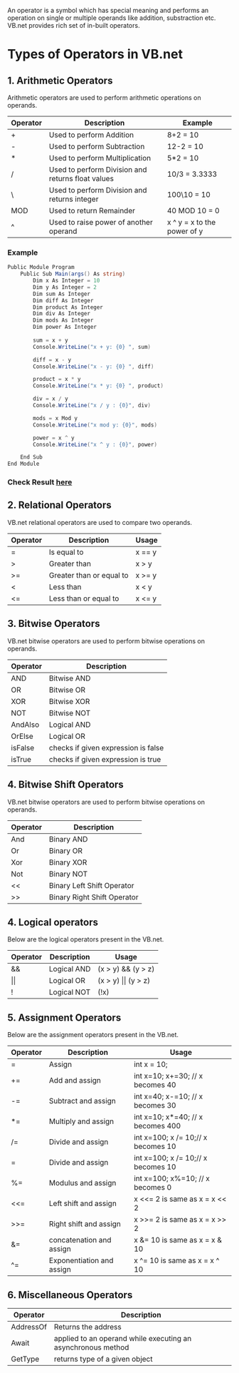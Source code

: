 
An operator is a symbol which has special meaning and performs an operation on single or multiple operands like addition, substraction etc. VB.net provides rich set of in-built operators.

# Types of Operators in VB.net

## 1. Arithmetic Operators

Arithmetic operators are used to perform arithmetic operations on operands.

|Operator|	Description	| Example|
|----|----|----|
| +	| Used to perform Addition |	8+2 = 10|
| - | Used to perform Subtraction |	12-2 = 10|
| * | Used to perform Multiplication |	5*2 = 10|
| / | Used to perform Division and returns float values	| 10/3 = 3.3333|
| \ | Used to perform Division and returns integer	| 100\10 = 10|
| MOD | Used to return Remainder	| 40 MOD 10 = 0|
| ^ | Used to raise power of another operand| x ^ y = x to the power of y|

### Example

```c#
Public Module Program
	Public Sub Main(args() As string)
        Dim x As Integer = 10
        Dim y As Integer = 2
        Dim sum As Integer 
        Dim diff As Integer 
        Dim product As Integer 
        Dim div As Integer 
        Dim mods As Integer 
        Dim power As Integer 
        
        sum = x + y
        Console.WriteLine("x + y: {0} ", sum)

        diff = x - y
        Console.WriteLine("x - y: {0} ", diff)

        product = x * y
        Console.WriteLine("x * y: {0} ", product)

        div = x / y
        Console.WriteLine("x / y : {0}", div)

        mods = x Mod y
        Console.WriteLine("x mod y: {0}", mods)

        power = x ^ y
        Console.WriteLine("x ^ y : {0}", power)

    End Sub
End Module
```
### Check Result [here](https://onecompiler.com/vb/3vtqxspy9)

## 2. Relational Operators

VB.net relational operators are used to compare two operands. 

| Operator | Description| Usage|
|----|----|----|
| = | Is equal to | x == y|
| > | Greater than | x > y |
| >= | Greater than or equal to |	x >= y|
| < | Less than| x < y |
| <= | Less than or equal to| x <= y|

## 3. Bitwise Operators

VB.net bitwise operators are used to perform bitwise operations on operands.

|Operator|	Description| 
|----|----|
| AND |	Bitwise AND | 
| OR |	Bitwise OR | 
| XOR |	Bitwise XOR | 
| NOT |	Bitwise NOT	| 
| AndAlso | Logical AND|
| OrElse| Logical OR|
| isFalse| checks if given expression is false|
| isTrue| checks if given expression is true|

## 4. Bitwise Shift Operators

VB.net bitwise operators are used to perform bitwise operations on operands.

|Operator|	Description| 
|----|----|
| And |	Binary AND | 
| Or |	Binary OR | 
| Xor |	Binary XOR | 
| Not |	Binary NOT	| 
| << | Binary Left Shift Operator|
| >> | Binary Right Shift Operator|

## 4. Logical operators

Below are the logical operators present in the VB.net.

|Operator|	Description| Usage|
|----|----|----|
| && |	Logical AND | (x > y) && (y > z)|
| \|\| |	Logical OR | (x > y) \|\| (y > z)|
| ! |	Logical NOT	| (!x)|

## 5. Assignment Operators

Below are the assignment operators present in the VB.net.

|Operator|	Description| Usage|
|----|----|----|
| =	| Assign| int x = 10;|
| += |	Add and assign|	int x=10; x+=30; // x becomes 40|
| -= |	Subtract and assign| int x=40; x-=10; // x becomes 30|
| *= |	Multiply and assign| int x=10; x*=40; // x becomes 400|
| /= |	Divide and assign|	int x=100; x /= 10;// x becomes 10|
| \= |	Divide and assign|	int x=100; x /= 10;// x becomes 10|
| %= |	Modulus and assign|	int x=100; x%=10; // x becomes 0|
| <<= | Left shift and assign|	x <<= 2 is same as x = x << 2|
| >>= | Right shift and assign|	x >>= 2 is same as x = x >> 2|
| &= | concatenation and assign| x &= 10 is same as x = x & 10|
| ^= | Exponentiation and assign| x ^= 10 is same as x = x ^ 10|

## 6. Miscellaneous Operators

| Operator | Description|
|----|----|
|AddressOf | Returns the address|
| Await | applied to an operand while executing an asynchronous method |
| GetType | returns type of a given object|


